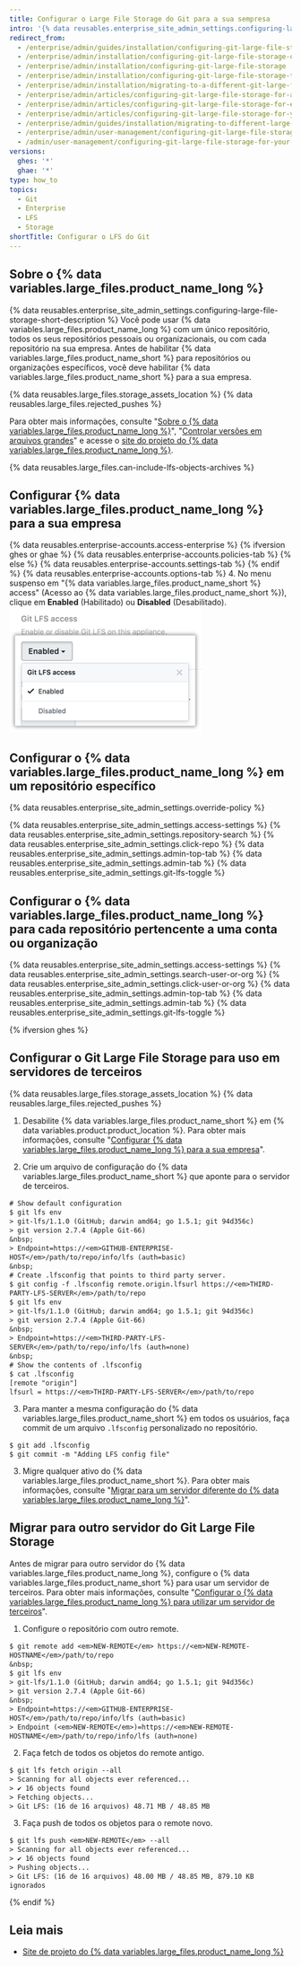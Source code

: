 ```yaml
---
title: Configurar o Large File Storage do Git para a sua sempresa
intro: '{% data reusables.enterprise_site_admin_settings.configuring-large-file-storage-short-description %}'
redirect_from:
  - /enterprise/admin/guides/installation/configuring-git-large-file-storage-on-github-enterprise/
  - /enterprise/admin/installation/configuring-git-large-file-storage-on-github-enterprise-server
  - /enterprise/admin/installation/configuring-git-large-file-storage
  - /enterprise/admin/installation/configuring-git-large-file-storage-to-use-a-third-party-server
  - /enterprise/admin/installation/migrating-to-a-different-git-large-file-storage-server
  - /enterprise/admin/articles/configuring-git-large-file-storage-for-a-repository/
  - /enterprise/admin/articles/configuring-git-large-file-storage-for-every-repository-owned-by-a-user-account-or-organization/
  - /enterprise/admin/articles/configuring-git-large-file-storage-for-your-appliance/
  - /enterprise/admin/guides/installation/migrating-to-different-large-file-storage-server/
  - /enterprise/admin/user-management/configuring-git-large-file-storage-for-your-enterprise
  - /admin/user-management/configuring-git-large-file-storage-for-your-enterprise
versions:
  ghes: '*'
  ghae: '*'
type: how_to
topics:
  - Git
  - Enterprise
  - LFS
  - Storage
shortTitle: Configurar o LFS do Git
---
```


## Sobre o {% data variables.large_files.product_name_long %}

{% data reusables.enterprise_site_admin_settings.configuring-large-file-storage-short-description %} Você pode usar {% data variables.large_files.product_name_long %} com um único repositório, todos os seus repositórios pessoais ou organizacionais, ou com cada repositório na sua empresa. Antes de habilitar {% data variables.large_files.product_name_short %} para repositórios ou organizações específicos, você deve habilitar {% data variables.large_files.product_name_short %} para a sua empresa.

{% data reusables.large_files.storage_assets_location %}
{% data reusables.large_files.rejected_pushes %}

Para obter mais informações, consulte "[Sobre o {% data variables.large_files.product_name_long %}](/articles/about-git-large-file-storage)", "[Controlar versões em arquivos grandes](/enterprise/user/articles/versioning-large-files/)" e acesse o [site do projeto do {% data variables.large_files.product_name_long %}](https://git-lfs.github.com/).

{% data reusables.large_files.can-include-lfs-objects-archives %}

## Configurar {% data variables.large_files.product_name_long %} para a sua empresa

{% data reusables.enterprise-accounts.access-enterprise %}
{% ifversion ghes or ghae %}
{% data reusables.enterprise-accounts.policies-tab %}
{% else %}
{% data reusables.enterprise-accounts.settings-tab %}
{% endif %}
{% data reusables.enterprise-accounts.options-tab %}
4. No menu suspenso em "{% data variables.large_files.product_name_short %} access" (Acesso ao {% data variables.large_files.product_name_short %}), clique em **Enabled** (Habilitado) ou **Disabled** (Desabilitado). ![Acesso ao Git LFS](/assets/images/enterprise/site-admin-settings/git-lfs-admin-center.png)

## Configurar o {% data variables.large_files.product_name_long %} em um repositório específico

{% data reusables.enterprise_site_admin_settings.override-policy %}

{% data reusables.enterprise_site_admin_settings.access-settings %}
{% data reusables.enterprise_site_admin_settings.repository-search %}
{% data reusables.enterprise_site_admin_settings.click-repo %}
{% data reusables.enterprise_site_admin_settings.admin-top-tab %}
{% data reusables.enterprise_site_admin_settings.admin-tab %}
{% data reusables.enterprise_site_admin_settings.git-lfs-toggle %}

## Configurar o {% data variables.large_files.product_name_long %} para cada repositório pertencente a uma conta ou organização

{% data reusables.enterprise_site_admin_settings.access-settings %}
{% data reusables.enterprise_site_admin_settings.search-user-or-org %}
{% data reusables.enterprise_site_admin_settings.click-user-or-org %}
{% data reusables.enterprise_site_admin_settings.admin-top-tab %}
{% data reusables.enterprise_site_admin_settings.admin-tab %}
{% data reusables.enterprise_site_admin_settings.git-lfs-toggle %}

{% ifversion ghes %}
## Configurar o Git Large File Storage para uso em servidores de terceiros

{% data reusables.large_files.storage_assets_location %}
{% data reusables.large_files.rejected_pushes %}

1. Desabilite {% data variables.large_files.product_name_short %} em {% data variables.product.product_location %}. Para obter mais informações, consulte "[Configurar {% data variables.large_files.product_name_long %} para a sua empresa](#configuring-git-large-file-storage-for-your-enterprise)".

2. Crie um arquivo de configuração do {% data variables.large_files.product_name_short %} que aponte para o servidor de terceiros.
  ```shell
  # Show default configuration
  $ git lfs env
  > git-lfs/1.1.0 (GitHub; darwin amd64; go 1.5.1; git 94d356c)
  > git version 2.7.4 (Apple Git-66)
  &nbsp;
  > Endpoint=https://<em>GITHUB-ENTERPRISE-HOST</em>/path/to/repo/info/lfs (auth=basic)
  &nbsp;
  # Create .lfsconfig that points to third party server.
  $ git config -f .lfsconfig remote.origin.lfsurl https://<em>THIRD-PARTY-LFS-SERVER</em>/path/to/repo
  $ git lfs env
  > git-lfs/1.1.0 (GitHub; darwin amd64; go 1.5.1; git 94d356c)
  > git version 2.7.4 (Apple Git-66)
  &nbsp;
  > Endpoint=https://<em>THIRD-PARTY-LFS-SERVER</em>/path/to/repo/info/lfs (auth=none)
  &nbsp;
  # Show the contents of .lfsconfig
  $ cat .lfsconfig
  [remote "origin"]
  lfsurl = https://<em>THIRD-PARTY-LFS-SERVER</em>/path/to/repo
  ```

3. Para manter a mesma configuração do {% data variables.large_files.product_name_short %} em todos os usuários, faça commit de um arquivo `.lfsconfig` personalizado no repositório.
  ```shell
  $ git add .lfsconfig
  $ git commit -m "Adding LFS config file"
  ```
3. Migre qualquer ativo do {% data variables.large_files.product_name_short %}. Para obter mais informações, consulte "[Migrar para um servidor diferente do {% data variables.large_files.product_name_long %}](#migrating-to-a-different-git-large-file-storage-server)".

## Migrar para outro servidor do Git Large File Storage

Antes de migrar para outro servidor do {% data variables.large_files.product_name_long %}, configure o {% data variables.large_files.product_name_short %} para usar um servidor de terceiros. Para obter mais informações, consulte "[Configurar o {% data variables.large_files.product_name_long %} para utilizar um servidor de terceiros](#configuring-git-large-file-storage-to-use-a-third-party-server)".

1. Configure o repositório com outro remote.
  ```shell
  $ git remote add <em>NEW-REMOTE</em> https://<em>NEW-REMOTE-HOSTNAME</em>/path/to/repo
  &nbsp;
  $ git lfs env
  > git-lfs/1.1.0 (GitHub; darwin amd64; go 1.5.1; git 94d356c)
  > git version 2.7.4 (Apple Git-66)
  &nbsp;
  > Endpoint=https://<em>GITHUB-ENTERPRISE-HOST</em>/path/to/repo/info/lfs (auth=basic)
  > Endpoint (<em>NEW-REMOTE</em>)=https://<em>NEW-REMOTE-HOSTNAME</em>/path/to/repo/info/lfs (auth=none)
  ```

2. Faça fetch de todos os objetos do remote antigo.
  ```shell
  $ git lfs fetch origin --all
  > Scanning for all objects ever referenced...
  > ✔ 16 objects found
  > Fetching objects...
  > Git LFS: (16 de 16 arquivos) 48.71 MB / 48.85 MB
  ```

3. Faça push de todos os objetos para o remote novo.
  ```shell
  $ git lfs push <em>NEW-REMOTE</em> --all
  > Scanning for all objects ever referenced...
  > ✔ 16 objects found
  > Pushing objects...
  > Git LFS: (16 de 16 arquivos) 48.00 MB / 48.85 MB, 879.10 KB ignorados
  ```
{% endif %}

## Leia mais

- [Site de projeto do {% data variables.large_files.product_name_long %}](https://git-lfs.github.com/)
